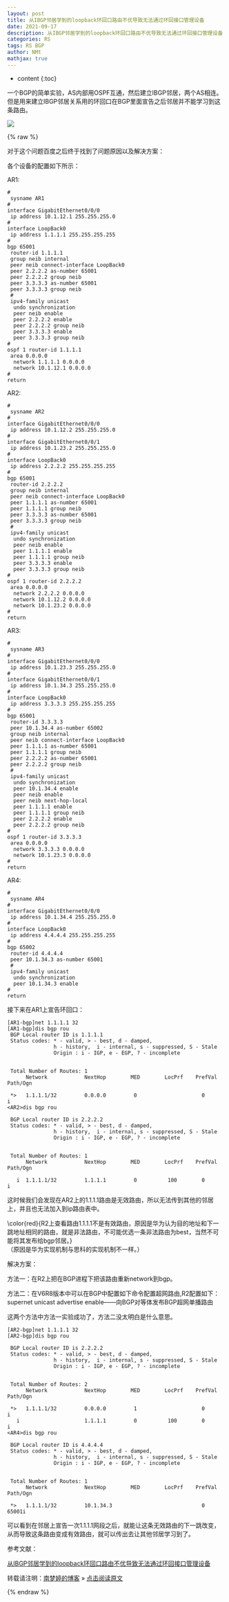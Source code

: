 ```yaml
---
layout: post
title: 从IBGP邻居学到的loopback环回口路由不优导致无法通过环回接口管理设备
date: 2021-09-17
description: 从IBGP邻居学到的loopback环回口路由不优导致无法通过环回接口管理设备
categories: RS
tags: RS BGP
author: NMt
mathjax: true
---
```


* content
{:toc}

一个BGP的简单实验，AS内部用OSPF互通，然后建立IBGP邻居，两个AS相连。但是用来建立IBGP邻居关系用的环回口在BGP里面宣告之后邻居并不能学习到这条路由。

![][pt_01]

<div style='display: none'>
@@@@
</div>





{% raw %}

对于这个问题百度之后终于找到了问题原因以及解决方案：

各个设备的配置如下所示：

AR1: 
```shell
#
 sysname AR1
#
interface GigabitEthernet0/0/0
 ip address 10.1.12.1 255.255.255.0 
#
interface LoopBack0
 ip address 1.1.1.1 255.255.255.255 
#
bgp 65001
 router-id 1.1.1.1
 group neib internal
 peer neib connect-interface LoopBack0
 peer 2.2.2.2 as-number 65001 
 peer 2.2.2.2 group neib 
 peer 3.3.3.3 as-number 65001 
 peer 3.3.3.3 group neib 
 #
 ipv4-family unicast
  undo synchronization
  peer neib enable
  peer 2.2.2.2 enable
  peer 2.2.2.2 group neib 
  peer 3.3.3.3 enable
  peer 3.3.3.3 group neib 
#
ospf 1 router-id 1.1.1.1 
 area 0.0.0.0 
  network 1.1.1.1 0.0.0.0 
  network 10.1.12.1 0.0.0.0 
#
return
```

AR2: 
```shell
#
 sysname AR2
#
interface GigabitEthernet0/0/0
 ip address 10.1.12.2 255.255.255.0 
#
interface GigabitEthernet0/0/1
 ip address 10.1.23.2 255.255.255.0 
#
interface LoopBack0
 ip address 2.2.2.2 255.255.255.255 
#
bgp 65001
 router-id 2.2.2.2
 group neib internal
 peer neib connect-interface LoopBack0
 peer 1.1.1.1 as-number 65001 
 peer 1.1.1.1 group neib 
 peer 3.3.3.3 as-number 65001 
 peer 3.3.3.3 group neib 
 #
 ipv4-family unicast
  undo synchronization
  peer neib enable
  peer 1.1.1.1 enable
  peer 1.1.1.1 group neib 
  peer 3.3.3.3 enable
  peer 3.3.3.3 group neib 
#
ospf 1 router-id 2.2.2.2 
 area 0.0.0.0 
  network 2.2.2.2 0.0.0.0 
  network 10.1.12.2 0.0.0.0 
  network 10.1.23.2 0.0.0.0 
#
return
```

AR3:
```shell
#
 sysname AR3
#
interface GigabitEthernet0/0/0
 ip address 10.1.23.3 255.255.255.0 
#
interface GigabitEthernet0/0/1
 ip address 10.1.34.3 255.255.255.0 
#
interface LoopBack0
 ip address 3.3.3.3 255.255.255.255 
#
bgp 65001
 router-id 3.3.3.3
 peer 10.1.34.4 as-number 65002 
 group neib internal
 peer neib connect-interface LoopBack0
 peer 1.1.1.1 as-number 65001 
 peer 1.1.1.1 group neib 
 peer 2.2.2.2 as-number 65001 
 peer 2.2.2.2 group neib 
 #
 ipv4-family unicast
  undo synchronization
  peer 10.1.34.4 enable
  peer neib enable
  peer neib next-hop-local 
  peer 1.1.1.1 enable
  peer 1.1.1.1 group neib 
  peer 2.2.2.2 enable
  peer 2.2.2.2 group neib 
#
ospf 1 router-id 3.3.3.3 
 area 0.0.0.0 
  network 3.3.3.3 0.0.0.0 
  network 10.1.23.3 0.0.0.0 
#
return
```

AR4:
```shell
#
 sysname AR4
#
interface GigabitEthernet0/0/0
 ip address 10.1.34.4 255.255.255.0 
#
interface LoopBack0
 ip address 4.4.4.4 255.255.255.255 
#
bgp 65002
 router-id 4.4.4.4
 peer 10.1.34.3 as-number 65001 
 #
 ipv4-family unicast
  undo synchronization
  peer 10.1.34.3 enable
#
return
```

接下来在AR1上宣告环回口：
```shell
[AR1-bgp]net 1.1.1.1 32
[AR1-bgp]dis bgp rou
 BGP Local router ID is 1.1.1.1 
 Status codes: * - valid, > - best, d - damped,
               h - history,  i - internal, s - suppressed, S - Stale
               Origin : i - IGP, e - EGP, ? - incomplete


 Total Number of Routes: 1
      Network            NextHop        MED        LocPrf    PrefVal Path/Ogn

 *>   1.1.1.1/32         0.0.0.0         0                     0      i
<AR2>dis bgp rou

 BGP Local router ID is 2.2.2.2 
 Status codes: * - valid, > - best, d - damped,
               h - history,  i - internal, s - suppressed, S - Stale
               Origin : i - IGP, e - EGP, ? - incomplete


 Total Number of Routes: 1
      Network            NextHop        MED        LocPrf    PrefVal Path/Ogn

   i  1.1.1.1/32         1.1.1.1         0          100        0      i
```

这时候我们会发现在AR2上的1.1.1.1路由是无效路由，所以无法传到其他的邻居上，并且也无法加入到ip路由表中。  

\color{red}{R2上查看路由1.1.1.1不是有效路由，原因是华为认为目的地址和下一跳地址相同的路由，就是非法路由，不可能优选一条非法路由为best，当然不可能将其发布给bgp邻居。}  
（原因是华为实现机制与思科的实现机制不一样。）  

解决方案：

方法一：在R2上把在BGP进程下把该路由重新network到bgp。  

方法二：在V6R8版本中可以在BGP中配置如下命令配置超网路由,R2配置如下：
supernet unicast advertise enable——向BGP对等体发布BGP超网单播路由

这两个方法中方法一实验成功了，方法二没太明白是什么意思。  

```shell
[AR2-bgp]net 1.1.1.1 32
[AR2-bgp]dis bgp rou

 BGP Local router ID is 2.2.2.2 
 Status codes: * - valid, > - best, d - damped,
               h - history,  i - internal, s - suppressed, S - Stale
               Origin : i - IGP, e - EGP, ? - incomplete


 Total Number of Routes: 2
      Network            NextHop        MED        LocPrf    PrefVal Path/Ogn

 *>   1.1.1.1/32         0.0.0.0         1                     0      i
   i                     1.1.1.1         0          100        0      i
<AR4>dis bgp rou

 BGP Local router ID is 4.4.4.4 
 Status codes: * - valid, > - best, d - damped,
               h - history,  i - internal, s - suppressed, S - Stale
               Origin : i - IGP, e - EGP, ? - incomplete


 Total Number of Routes: 1
      Network            NextHop        MED        LocPrf    PrefVal Path/Ogn

 *>   1.1.1.1/32         10.1.34.3                             0      65001i
```

可以看到在邻居上宣告一次1.1.1.1网段之后，就能让这条无效路由的下一跳改变，从而导致这条路由变成有效路由，就可以传出去让其他邻居学习到了。  


参考文献： 

[从IBGP邻居学到的loopback环回口路由不优导致无法通过环回接口管理设备][link_01]

转载请注明：[南梦婷的博客](https://norah2.github.io) » [点击阅读原文](https://norah2.github.io/2021/09/17/BGP_NET/) 

<!--本文用到的链接-->


[pt_01]:https://nora-blogimg.oss-cn-hangzhou.aliyuncs.com/BlogImage/61_BGP_NET/01.jpg  
[pt_02]:https://nora-blogimg.oss-cn-hangzhou.aliyuncs.com/BlogImage/61_BGP_NET/02.png  

[link_01]: https://support.huawei.com/enterprise/mx/knowledge/EKB1000094988  

{% endraw %}
